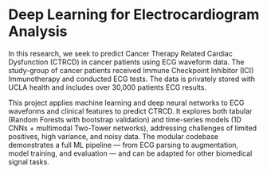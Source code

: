 # Deep Learning for Electrocardiogram Analysis 

In this research, we seek to predict Cancer Therapy Related Cardiac Dysfunction (CTRCD) in cancer patients using ECG waveform data. The study-group of cancer patients received Immune Checkpoint Inhibitor (ICI) Immunotherapy and conducted ECG tests. The data is privately stored with UCLA health and includes over 30,000 patients ECG results.

This project applies machine learning and deep neural networks to ECG waveforms and clinical features to predict CTRCD. It explores both tabular (Random Forests with bootstrap validation) and time-series models (1D CNNs + multimodal Two-Tower networks), addressing challenges of limited positives, high variance, and noisy data. The modular codebase demonstrates a full ML pipeline — from ECG parsing to augmentation, model training, and evaluation — and can be adapted for other biomedical signal tasks.
